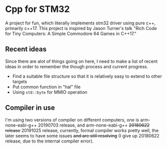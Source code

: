 # Cpp for STM32
A project for fun, which literally implements stm32 driver using pure c++, primarily c++17. This project is inspired by Jason Turner's talk "Rich Code for Tiny Computers: A Simple Commodore 64 Games in C++17."
## Recent ideas
Since there are alot of things going on here, I need to make a list of recent ideas in order to remember the though process and current progress.
- Find a suitable file structure so that it is relatively easy to extend to other targets
- Put common function in "hal" file  
- Using `std::byte` for MMIO operation
## Compiler in use
I'm using two versions of compiler on different computers, one is arm-none-eabi-g++ 20190703 release, and arm-none-eabi-g++ <del>20180622 release</del> 20191025 release, currently, formal compiler works pretty well, the later seems to have some issues <del>and are still resolving</del> (I give up 20180622 release, due to the internal compiler error).
